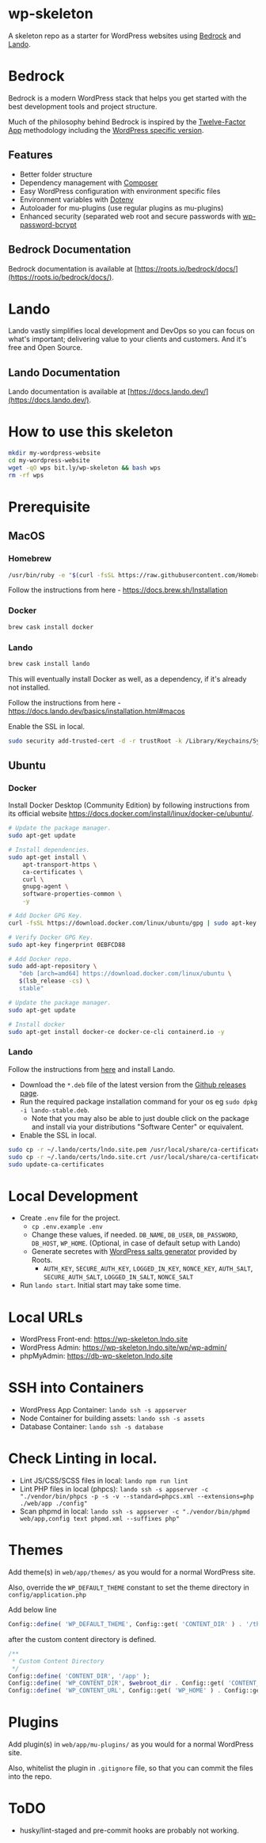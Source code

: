 # wp-skeleton
A skeleton repo as a starter for WordPress websites using [Bedrock](https://roots.io/bedrock/) and [Lando](https://lando.dev/).

# Bedrock

Bedrock is a modern WordPress stack that helps you get started with the best development tools and project structure.

Much of the philosophy behind Bedrock is inspired by the [Twelve-Factor App](http://12factor.net/) methodology including the [WordPress specific version](https://roots.io/twelve-factor-wordpress/).

## Features

* Better folder structure
* Dependency management with [Composer](https://getcomposer.org)
* Easy WordPress configuration with environment specific files
* Environment variables with [Dotenv](https://github.com/vlucas/phpdotenv)
* Autoloader for mu-plugins (use regular plugins as mu-plugins)
* Enhanced security (separated web root and secure passwords with [wp-password-bcrypt](https://github.com/roots/wp-password-bcrypt)

## Bedrock Documentation

Bedrock documentation is available at [https://roots.io/bedrock/docs/](https://roots.io/bedrock/docs/).

# Lando

Lando vastly simplifies local development and DevOps so you can focus on what's important;
delivering value to your clients and customers. And it's free and Open Source.

## Lando Documentation

Lando documentation is available at [https://docs.lando.dev/](https://docs.lando.dev/).

# How to use this skeleton

```bash
mkdir my-wordpress-website
cd my-wordpress-website
wget -qO wps bit.ly/wp-skeleton && bash wps
rm -rf wps
```

# Prerequisite

## MacOS

### Homebrew

```bash
/usr/bin/ruby -e "$(curl -fsSL https://raw.githubusercontent.com/Homebrew/install/master/install)"
```

Follow the instructions from here - https://docs.brew.sh/Installation

### Docker

```bash
brew cask install docker
```

### Lando

```bash
brew cask install lando
```

This will eventually install Docker as well, as a dependency, if it's already not installed.

Follow the instructions from here - https://docs.lando.dev/basics/installation.html#macos

Enable the SSL in local.

```bash
sudo security add-trusted-cert -d -r trustRoot -k /Library/Keychains/System.keychain ~/.lando/certs/lndo.site.pem
```

## Ubuntu

### Docker

Install Docker Desktop (Community Edition) by following instructions from its official website https://docs.docker.com/install/linux/docker-ce/ubuntu/.

```bash
# Update the package manager.
sudo apt-get update

# Install dependencies.
sudo apt-get install \
    apt-transport-https \
    ca-certificates \
    curl \
    gnupg-agent \
    software-properties-common \
	-y

# Add Docker GPG Key.
curl -fsSL https://download.docker.com/linux/ubuntu/gpg | sudo apt-key add -

# Verify Docker GPG Key.
sudo apt-key fingerprint 0EBFCD88

# Add Docker repo.
sudo add-apt-repository \
   "deb [arch=amd64] https://download.docker.com/linux/ubuntu \
   $(lsb_release -cs) \
   stable"

# Update the package manager.
sudo apt-get update

# Install docker
sudo apt-get install docker-ce docker-ce-cli containerd.io -y
```

### Lando

Follow the instructions from [here](https://docs.lando.dev/basics/installation.html#linux) and install Lando.

- Download the `*.deb` file of the latest version from the [Github releases page](https://github.com/lando/lando/releases).
- Run the required package installation command for your os eg `sudo dpkg -i lando-stable.deb`.
	- Note that you may also be able to just double click on the package and install via your distributions "Software Center" or equivalent.
- Enable the SSL in local.

```bash
sudo cp -r ~/.lando/certs/lndo.site.pem /usr/local/share/ca-certificates/lndo.site.pem
sudo cp -r ~/.lando/certs/lndo.site.crt /usr/local/share/ca-certificates/lndo.site.crt
sudo update-ca-certificates
```

# Local Development

- Create `.env` file for the project.
	- `cp .env.example .env`
	- Change these values, if needed. `DB_NAME`, `DB_USER`, `DB_PASSWORD`, `DB_HOST`, `WP_HOME`. (Optional, in case of default setup with Lando)
	- Generate secretes with [WordPress salts generator](https://roots.io/salts.html) provided by Roots.
		- `AUTH_KEY`, `SECURE_AUTH_KEY`, `LOGGED_IN_KEY`, `NONCE_KEY`, `AUTH_SALT`, `SECURE_AUTH_SALT`, `LOGGED_IN_SALT`, `NONCE_SALT`
- Run `lando start`. Initial start may take some time.

# Local URLs

- WordPress Front-end: https://wp-skeleton.lndo.site
- WordPress Admin: https://wp-skeleton.lndo.site/wp/wp-admin/
- phpMyAdmin: https://db-wp-skeleton.lndo.site

# SSH into Containers

- WordPress App Container: `lando ssh -s appserver`
- Node Container for building assets: `lando ssh -s assets`
- Database Container: `lando ssh -s database`

# Check Linting in local.

- Lint JS/CSS/SCSS files in local: `lando npm run lint`
- Lint PHP files in local (phpcs): `lando ssh -s appserver -c "./vendor/bin/phpcs -p -s -v --standard=phpcs.xml --extensions=php ./web/app ./config"`
- Scan phpmd in local: `lando ssh -s appserver -c "./vendor/bin/phpmd web/app,config text phpmd.xml --suffixes php"`

# Themes

Add theme(s) in `web/app/themes/` as you would for a normal WordPress site.

Also, override the `WP_DEFAULT_THEME` constant to set the theme directory in `config/application.php`

Add below line

```php
Config::define( 'WP_DEFAULT_THEME', Config::get( 'CONTENT_DIR' ) . '/themes' );
```

after the custom content directory is defined.

```php
/**
 * Custom Content Directory
 */
Config::define( 'CONTENT_DIR', '/app' );
Config::define( 'WP_CONTENT_DIR', $webroot_dir . Config::get( 'CONTENT_DIR' ) );
Config::define( 'WP_CONTENT_URL', Config::get( 'WP_HOME' ) . Config::get( 'CONTENT_DIR' ) );
```

# Plugins

Add plugin(s) in `web/app/mu-plugins/` as you would for a normal WordPress site.

Also, whitelist the plugin in `.gitignore` file, so that you can commit the files into the repo.

# ToDO

- husky/lint-staged and pre-commit hooks are probably not working.
